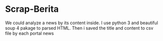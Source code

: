 # Scrap-Berita
We could analyze a news by its content inside. I use python 3 and beautiful soup 4 pakage to parsed HTML. Then i saved the title and content to csv file by each portal news
